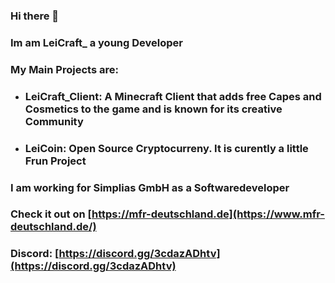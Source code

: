 ### Hi there 👋

### Im am LeiCraft_ a young Developer
### My Main Projects are:
- ### LeiCraft_Client: A Minecraft Client that adds free Capes and Cosmetics to the game and is known for its creative Community
- ### LeiCoin: Open Source Cryptocurreny. It is curently a little Frun Project

### I am working for Simplias GmbH as a Softwaredeveloper
### Check it out on [https://mfr-deutschland.de](https://www.mfr-deutschland.de/)

<!--
**LeiCraft/LeiCraft** is a ✨ _special_ ✨ repository because its `README.md` (this file) appears on your GitHub profile.

Here are some ideas to get you started:

- 🔭 I’m currently working on ...
- 🌱 I’m currently learning ...
- 👯 I’m looking to collaborate on ...
- 🤔 I’m looking for help with ...
- 💬 Ask me about ...
- 📫 How to reach me: ...
- 😄 Pronouns: ...
- ⚡ Fun fact: ...
-->


### Discord: [https://discord.gg/3cdazADhtv](https://discord.gg/3cdazADhtv)

